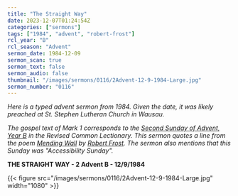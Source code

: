 ```yaml
---
title: "The Straight Way"
date: 2023-12-07T01:24:54Z
categories: ["sermons"]
tags: ["1984", "advent", "robert-frost"]
rcl_year: "B"
rcl_season: "Advent"
sermon_date: 1984-12-09
sermon_scan: true
sermon_text: false
sermon_audio: false
thumbnail: "/images/sermons/0116/2Advent-12-9-1984-Large.jpg"
sermon_number: "0116"
---
```


_Here is a typed advent sermon from 1984. Given the date, it was likely preached at St. Stephen Lutheran Church in Wausau._

<!--more-->

_The gospel text of Mark 1 corresponds to the [Second Sunday of Advent, Year B](https://lectionary.library.vanderbilt.edu/texts/?y=382&z=a&d=2) in the Revised Common Lectionary. This sermon quotes a line from the poem [Mending Wall](https://www.poetryfoundation.org/poems/44266/mending-wall) by [Robert Frost](https://www.poetryfoundation.org/poets/robert-frost). The sermon also mentions that this Sunday was "Accessibility Sunday"._

**THE STRAIGHT WAY - 2 Advent B - 12/9/1984**

{{< figure src="/images/sermons/0116/2Advent-12-9-1984-Large.jpg" width="1080" >}}

